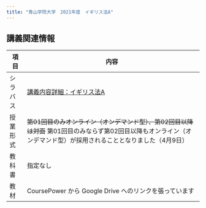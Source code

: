 ```yaml
---
title: "青山学院大学　2021年度　イギリス法A"
---
```




## 講義関連情報

|項目|内容|
|--|--|
|シラバス|[講義内容詳細：イギリス法A][syllabus]|
|授業形式|~~第01回目のみオンライン（オンデマンド型）、第02回目以降は対面~~ 第01回目のみならず第02回目以降もオンライン（オンデマンド型）が採用されることとなりました（4月9日）|
|教科書|指定なし|
|教材|CoursePower から Google Drive へのリンクを張っています|


[syllabus]: http://syllabus.aoyama.ac.jp/shousai.ashx?YR=2021&FN=1611310-0431&KW=&BQ=3f5e5d46524048535c48584c495933294f4e5745515b42564a5e4f5659534a22067e7d756d6071747c687e6e6b68606a6270667c6608050701780d087a0c1866127c7073767460051d74081e7d6b05186d77191e69731d1e657c1f6e79646c7a5822472653405f534d2b5a4d2b2f5f2d2f414f55333e344a5e3d3646161c581cf4edb2b3a1b7b2c4d8c1bbaebeb9ecfbfedaf7fde7f4fde2a5bcdfadb9dcaaba99e287e69380e4938de8988e9eebfdcad1c3d1db92e6e28a9ee9fd869aedfd82e6918bfe
